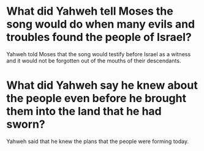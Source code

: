 # What did Yahweh tell Moses the song would do when many evils and troubles found the people of Israel?

Yahweh told Moses that the song would testify before Israel as a witness and it would not be forgotten out of the mouths of their descendants.

# What did Yahweh say he knew about the people even before he brought them into the land that he had sworn?

Yahweh said that he knew the plans that the people were forming today.
